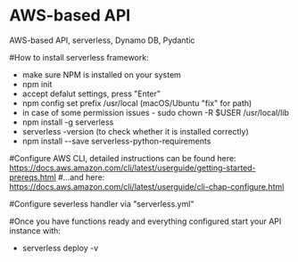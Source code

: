 # AWS-based API
AWS-based API, serverless, Dynamo DB, Pydantic

#How to install serverless framework:
* make sure NPM is installed on your system
* npm init
* accept defalut settings, press "Enter"
* npm config set prefix /usr/local (macOS/Ubuntu "fix" for path)
* in case of some permission issues - sudo chown -R $USER /usr/local/lib
* npm install -g serverless
* serverless -version (to check whether it is installed correctly)
* npm install --save serverless-python-requirements

#Configure AWS CLI, detailed instructions can be found here:
https://docs.aws.amazon.com/cli/latest/userguide/getting-started-prereqs.html
#...and here:
https://docs.aws.amazon.com/cli/latest/userguide/cli-chap-configure.html

#Configure severless handler via "serverless.yml"

#Once you have functions ready and everything configured start your API instance with:
* serverless deploy -v



